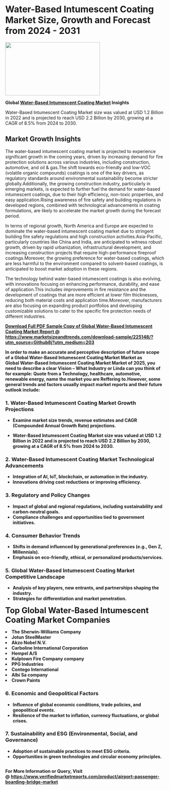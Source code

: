 <H1>Water-Based Intumescent Coating Market Size, Growth and Forecast from 2024 - 2031</H1><img class="aligncenter size-medium wp-image-584254" src="https://thirdeyenews.in/wp-content/uploads/2024/09/Global-Market-Research-300x168.jpeg" alt="" width="300" height="168" /><p><strong>Global&nbsp;<a href="https://www.marketsizeandtrends.com/download-sample/225148/?utm_source=Github8j?utm_medium=203">Water-Based Intumescent Coating Market</a> Insights</strong></p><p>Water-Based Intumescent Coating Market size was valued at USD 1.2 Billion in 2022 and is projected to reach USD 2.2 Billion by 2030, growing at a CAGR of 8.5% from 2024 to 2030.</p><p><h2>Market Growth Insights</h2> <p>The water-based intumescent coating market is projected to experience significant growth in the coming years, driven by increasing demand for fire protection solutions across various industries, including construction, automotive, and oil & gas.The shift towards eco-friendly and low-VOC (volatile organic compounds) coatings is one of the key drivers, as regulatory standards around environmental sustainability become stricter globally.Additionally, the growing construction industry, particularly in emerging markets, is expected to further fuel the demand for water-based intumescent coatings, due to their high efficiency, non-toxic properties, and easy application.Rising awareness of fire safety and building regulations in developed regions, combined with technological advancements in coating formulations, are likely to accelerate the market growth during the forecast period.</p> <p><strong><a href="#"></a></strong></p> <p>In terms of regional growth, North America and Europe are expected to dominate the water-based intumescent coating market due to stringent building fire safety regulations and high construction activities.Asia-Pacific, particularly countries like China and India, are anticipated to witness robust growth, driven by rapid urbanization, infrastructural development, and increasing construction projects that require high-performance fireproof coatings.Moreover, the growing preference for water-based coatings, which are less harmful to the environment compared to solvent-based coatings, is anticipated to boost market adoption in these regions.</p> <p>The technology behind water-based intumescent coatings is also evolving, with innovations focusing on enhancing performance, durability, and ease of application.This includes improvements in fire resistance and the development of coatings that are more efficient at lower film thicknesses, reducing both material costs and application time.Moreover, manufacturers are also focusing on expanding product portfolios and developing customizable solutions to cater to the specific fire protection needs of different industries.</p> <p><strong><a href="#"></p><p><span class=""><strong>Download Full PDF Sample Copy of Global Water-Based Intumescent Coating Market Report</strong> @ <a href="https://www.marketsizeandtrends.com/download-sample/225148/?utm_source=Github8j?utm_medium=203" target="_blank">https://www.marketsizeandtrends.com/download-sample/225148/?utm_source=Github8j?utm_medium=203</a></span></p><p>In order to make an accurate and perceptive description of future scope of a Global&nbsp;Water-Based Intumescent Coating Market Market as Global&nbsp;Water-Based Intumescent Coating Market Market of 2025, you need to describe a clear Vision &ndash; What Industry or Linda can you think of for example: Quote from a Technology, healthcare, automotive, renewable energy, name the market you are Reffering to.However, some general trends and factors usually impact market reports and their future outlook include:</p><h3>1.&nbsp;<strong>Water-Based Intumescent Coating Market Growth Projections</strong></h3><ul><li>Examine market size trends, revenue estimates and CAGR (Compounded Annual Growth Rate) projections.</li><li><p>Water-Based Intumescent Coating Market size was valued at USD 1.2 Billion in 2022 and is projected to reach USD 2.2 Billion by 2030, growing at a CAGR of 8.5% from 2024 to 2030.</p></li></ul><h3>2.&nbsp;<strong>Water-Based Intumescent Coating Market Technological Advancements</strong></h3><ul><li>Integration of AI, IoT, blockchain, or automation in the industry.</li><li>Innovations driving cost reductions or improving efficiency.</li></ul><h3>3.&nbsp;<strong>Regulatory and Policy Changes</strong></h3><ul><li>Impact of global and regional regulations, including sustainability and carbon-neutral goals.</li><li>Compliance challenges and opportunities tied to government initiatives.</li></ul><h3>4.&nbsp;<strong>Consumer Behavior Trends</strong></h3><ul><li>Shifts in demand influenced by generational preferences (e.g., Gen Z, Millennials).</li><li>Emphasis on eco-friendly, ethical, or personalized products/services.</li></ul><h3>5.&nbsp;<strong>Global Water-Based Intumescent Coating Market Competitive Landscape</strong></h3><ul><li>Analysis of key players, new entrants, and partnerships shaping the industry.</li><li>Strategies for differentiation and market penetration.</li></ul><p data-pm-slice="1 1 []"><span style="color: inherit; font-family: inherit; font-size: 25px;">Top Global Water-Based Intumescent Coating Market Companies</span></p><div class="" data-test-id=""><p><li>The Sherwin-Williams Company</li><li> Jotun SteelMaster</li><li> Akzo Nobel N.V.</li><li> Carboline International Corporation</li><li> Hempel A/S</li><li> Kulptown Fire Company company</li><li> PPG Industries</li><li> Contego International</li><li> Albi Sa company</li><li> Crown Paints</li></p></div><h3>6.&nbsp;<strong>Economic and Geopolitical Factors</strong></h3><ul><li>Influence of global economic conditions, trade policies, and geopolitical events.</li><li>Resilience of the market to inflation, currency fluctuations, or global crises.</li></ul><h3>7.&nbsp;<strong>Sustainability and ESG (Environmental, Social, and Governance)</strong></h3><ul><li>Adoption of sustainable practices to meet ESG criteria.</li><li>Opportunities in green technologies and circular economy principles.</li></ul><h2><strong style="font-size: 14px;">For More Information or Query, Visit @&nbsp;</strong><a style="background-color: #ffffff; font-size: 14px;" href="https://www.marketsizeandtrends.com/report/water-based-intumescent-coating-market/" target="_blank">https://www.verifiedmarketreports.com/product/airport-passenger-boarding-bridge-market</a></h2>